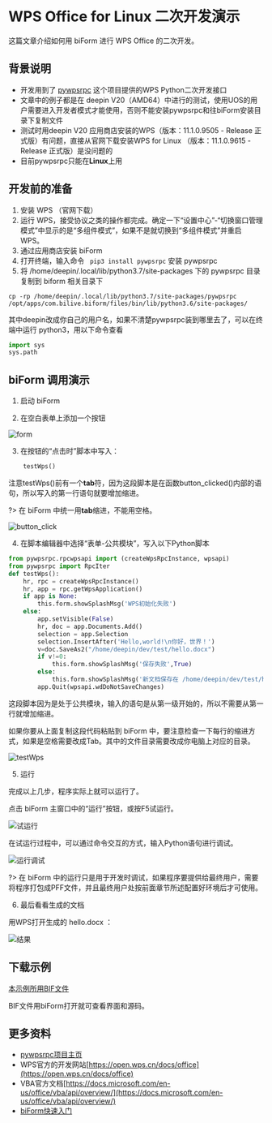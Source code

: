 # WPS Office for Linux 二次开发演示

这篇文章介绍如何用 biForm 进行 WPS Office 的二次开发。

## 背景说明

- 开发用到了 [pywpsrpc](https://github.com/timxx/pywpsrpc) 这个项目提供的WPS Python二次开发接口
- 文章中的例子都是在 deepin V20（AMD64）中进行的测试，使用UOS的用户需要进入开发者模式才能使用，否则不能安装pywpsrpc和往biForm安装目录下复制文件
- 测试时用deepin V20 应用商店安装的WPS（版本：11.1.0.9505 - Release 正式版）有问题，直接从官网下载安装WPS for Linux （版本：11.1.0.9615 - Release 正式版）是没问题的
- 目前pywpsrpc只能在**Linux**上用

## 开发前的准备
1. 安装 WPS （官网下载）
2. 运行 WPS，接受协议之类的操作都完成。确定一下“设置中心”-“切换窗口管理模式”中显示的是“多组件模式”，如果不是就切换到“多组件模式”并重启 WPS。
3. 通过应用商店安装 biForm 
4. 打开终端，输入命令 ` pip3 install pywpsrpc` 安装 pywpsrpc
5. 将 /home/deepin/.local/lib/python3.7/site-packages 下的 pywpsrpc 目录复制到 biform 相关目录下
``` shell
cp -rp /home/deepin/.local/lib/python3.7/site-packages/pywpsrpc /opt/apps/com.bilive.biform/files/bin/lib/python3.6/site-packages/
```

其中deepin改成你自己的用户名，如果不清楚pywpsrpc装到哪里去了，可以在终端中运行 python3，用以下命令查看

``` python
import sys
sys.path
```

## biForm 调用演示

1. 启动 biForm

2. 在空白表单上添加一个按钮

![form](4.png)

3. 在按钮的“点击时”脚本中写入：
``` python
	testWps()
```

注意testWps()前有一个**tab**符，因为这段脚本是在函数button_clicked()内部的语句，所以写入的第一行语句就要增加缩进。

?> 在 biForm 中统一用**tab**缩进，不能用空格。

![button_click](3.png)

4. 在脚本编辑器中选择“表单-公共模块”，写入以下Python脚本

``` python
from pywpsrpc.rpcwpsapi import (createWpsRpcInstance, wpsapi)
from pywpsrpc import RpcIter
def testWps():
	hr, rpc = createWpsRpcInstance()
	hr, app = rpc.getWpsApplication()
	if app is None:
		this.form.showSplashMsg('WPS初始化失败')
	else:
		app.setVisible(False)
		hr, doc = app.Documents.Add()
		selection = app.Selection
		selection.InsertAfter('Hello,world!\n你好，世界！')
		v=doc.SaveAs2("/home/deepin/dev/test/hello.docx")
		if v!=0:
			this.form.showSplashMsg('保存失败',True)
		else:
			this.form.showSplashMsg('新文档保存在 /home/deepin/dev/test/hello.docx')
		app.Quit(wpsapi.wdDoNotSaveChanges)
```

这段脚本因为是处于公共模块，输入的语句是从第一级开始的，所以不需要从第一行就增加缩进。

如果你要从上面复制这段代码粘贴到 biForm 中，要注意检查一下每行的缩进方式，如果是空格需要改成Tab。其中的文件目录需要改成你电脑上对应的目录。

![testWps](2.png)

5. 运行

完成以上几步，程序实际上就可以运行了。

点击 biForm 主窗口中的“运行”按钮，或按F5试运行。

![试运行](1.png)

在试运行过程中，可以通过命令交互的方式，输入Python语句进行调试。

![运行调试](5.png)

?> 在 biForm 中的运行只是用于开发时调试，如果程序要提供给最终用户，需要将程序打包成PFF文件，并且最终用户处按前面章节所述配置好环境后才可使用。

6. 最后看看生成的文档

用WPS打开生成的 hello.docx ：

![结果](6.png)

## 下载示例

[本示例所用BIF文件](wps/test_wps.BIF)  

BIF文件用biForm打开就可查看界面和源码。

## 更多资料

- [pywpsrpc项目主页](https://github.com/timxx/pywpsrpc)  
- WPS官方的开发网站[https://open.wps.cn/docs/office](https://open.wps.cn/docs/office)
- VBA官方文档[https://docs.microsoft.com/en-us/office/vba/api/overview/](https://docs.microsoft.com/en-us/office/vba/api/overview/)
- [biForm快速入门](https://docs.bilive.com/#/guides/biform_quickstart)

